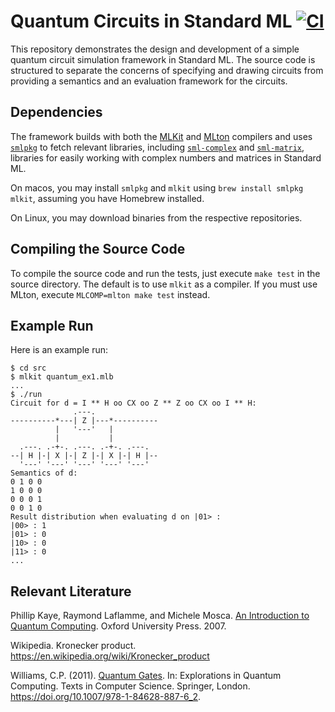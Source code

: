 # Quantum Circuits in Standard ML [![CI](https://github.com/diku-dk/atpl-sml-quantum/workflows/CI/badge.svg)](https://github.com/diku-dk/atpl-sml-quantum/actions)

This repository demonstrates the design and development of a simple quantum
circuit simulation framework in Standard ML. The source code is structured to
separate the concerns of specifying and drawing circuits from providing a
semantics and an evaluation framework for the circuits.

## Dependencies

The framework builds with both the [MLKit](https://github.com/melsman/mlkit) and
[MLton](http://mlton.org/) compilers and uses
[`smlpkg`](https://github.com/diku-dk/smlpkg) to fetch relevant libraries,
including [`sml-complex`](https://github.com/diku-dk/sml-complex) and
[`sml-matrix`](https://github.com/diku-dk/sml-matrix), libraries for easily
working with complex numbers and matrices in Standard ML.

On macos, you may install `smlpkg` and `mlkit` using `brew install smlpkg
mlkit`, assuming you have Homebrew installed.

On Linux, you may download binaries from the respective repositories.

## Compiling the Source Code

To compile the source code and run the tests, just execute `make test` in the
source directory. The default is to use `mlkit` as a compiler. If you must use
MLton, execute `MLCOMP=mlton make test` instead.

## Example Run

Here is an example run:
```
$ cd src
$ mlkit quantum_ex1.mlb
...
$ ./run
Circuit for d = I ** H oo CX oo Z ** Z oo CX oo I ** H:
              .---.
----------*---| Z |---*----------
          |   '---'   |
          |           |
  .---. .-+-. .---. .-+-. .---.
--| H |-| X |-| Z |-| X |-| H |--
  '---' '---' '---' '---' '---'
Semantics of d:
0 1 0 0
1 0 0 0
0 0 0 1
0 0 1 0
Result distribution when evaluating d on |01> :
|00> : 1
|01> : 0
|10> : 0
|11> : 0
...
```

## Relevant Literature

Phillip Kaye, Raymond Laflamme, and Michele Mosca. [An Introduction to Quantum
Computing](https://batistalab.com/classes/v572/Mosca.pdf). Oxford University
Press. 2007.

Wikipedia. Kronecker product. https://en.wikipedia.org/wiki/Kronecker_product

Williams, C.P. (2011). [Quantum
Gates](https://iontrap.umd.edu/wp-content/uploads/2016/01/Quantum-Gates-c2.pdf). In:
Explorations in Quantum Computing. Texts in Computer Science. Springer,
London. https://doi.org/10.1007/978-1-84628-887-6_2.
